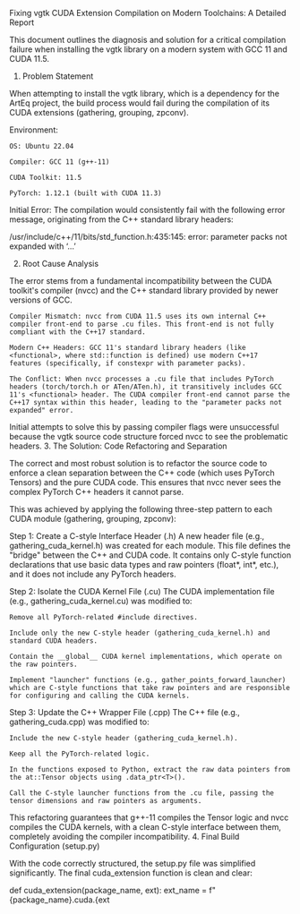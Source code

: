 Fixing vgtk CUDA Extension Compilation on Modern Toolchains: A Detailed Report

This document outlines the diagnosis and solution for a critical compilation failure when installing the vgtk library on a modern system with GCC 11 and CUDA 11.5.
1. Problem Statement

When attempting to install the vgtk library, which is a dependency for the ArtEq project, the build process would fail during the compilation of its CUDA extensions (gathering, grouping, zpconv).

Environment:

    OS: Ubuntu 22.04

    Compiler: GCC 11 (g++-11)

    CUDA Toolkit: 11.5

    PyTorch: 1.12.1 (built with CUDA 11.3)

Initial Error:
The compilation would consistently fail with the following error message, originating from the C++ standard library headers:

/usr/include/c++/11/bits/std_function.h:435:145: error: parameter packs not expanded with ‘...’

2. Root Cause Analysis

The error stems from a fundamental incompatibility between the CUDA toolkit's compiler (nvcc) and the C++ standard library provided by newer versions of GCC.

    Compiler Mismatch: nvcc from CUDA 11.5 uses its own internal C++ compiler front-end to parse .cu files. This front-end is not fully compliant with the C++17 standard.

    Modern C++ Headers: GCC 11's standard library headers (like <functional>, where std::function is defined) use modern C++17 features (specifically, if constexpr with parameter packs).

    The Conflict: When nvcc processes a .cu file that includes PyTorch headers (torch/torch.h or ATen/ATen.h), it transitively includes GCC 11's <functional> header. The CUDA compiler front-end cannot parse the C++17 syntax within this header, leading to the "parameter packs not expanded" error.

Initial attempts to solve this by passing compiler flags were unsuccessful because the vgtk source code structure forced nvcc to see the problematic headers.
3. The Solution: Code Refactoring and Separation

The correct and most robust solution is to refactor the source code to enforce a clean separation between the C++ code (which uses PyTorch Tensors) and the pure CUDA code. This ensures that nvcc never sees the complex PyTorch C++ headers it cannot parse.

This was achieved by applying the following three-step pattern to each CUDA module (gathering, grouping, zpconv):

Step 1: Create a C-style Interface Header (.h)
A new header file (e.g., gathering_cuda_kernel.h) was created for each module. This file defines the "bridge" between the C++ and CUDA code. It contains only C-style function declarations that use basic data types and raw pointers (float*, int*, etc.), and it does not include any PyTorch headers.

Step 2: Isolate the CUDA Kernel File (.cu)
The CUDA implementation file (e.g., gathering_cuda_kernel.cu) was modified to:

    Remove all PyTorch-related #include directives.

    Include only the new C-style header (gathering_cuda_kernel.h) and standard CUDA headers.

    Contain the __global__ CUDA kernel implementations, which operate on the raw pointers.

    Implement "launcher" functions (e.g., gather_points_forward_launcher) which are C-style functions that take raw pointers and are responsible for configuring and calling the CUDA kernels.

Step 3: Update the C++ Wrapper File (.cpp)
The C++ file (e.g., gathering_cuda.cpp) was modified to:

    Include the new C-style header (gathering_cuda_kernel.h).

    Keep all the PyTorch-related logic.

    In the functions exposed to Python, extract the raw data pointers from the at::Tensor objects using .data_ptr<T>().

    Call the C-style launcher functions from the .cu file, passing the tensor dimensions and raw pointers as arguments.

This refactoring guarantees that g++-11 compiles the Tensor logic and nvcc compiles the CUDA kernels, with a clean C-style interface between them, completely avoiding the compiler incompatibility.
4. Final Build Configuration (setup.py)

With the code correctly structured, the setup.py file was simplified significantly. The final cuda_extension function is clean and clear:

def cuda_extension(package_name, ext):
    ext_name = f"{package_name}.cuda.{ext

